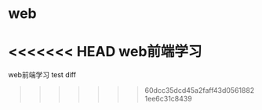 #  web
<<<<<<< HEAD
 web前端学习
=======
web前端学习
test diff
>>>>>>> 60dcc35dcd45a2faff43d05618821ee6c31c8439
